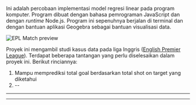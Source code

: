 Ini adalah percobaan implementasi model regresi linear pada program komputer. Program dibuat dengan bahasa pemrograman JavaScript dan dengan *runtime* Node.js. Program ini sepenuhnya berjalan di terminal dan dengan bantuan aplikasi Geogebra sebagai bantuan visualisasi data. 

![EPL Match preview](docs/img/epl-match.avif)

Proyek ini mengambil studi kasus data pada liga Inggris ([English Premier League](https://www.premierleague.com/)). Terdapat beberapa tantangan yang perlu diselesaikan dalam proyek ini. Berikut rinciannya:
1. Mampu memprediksi total goal berdasarkan total shot on target yang diketahui
2. --

---
---